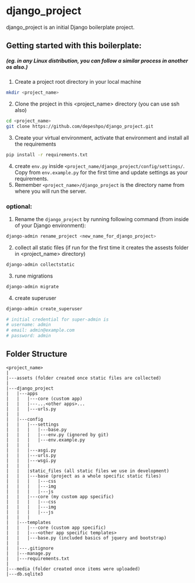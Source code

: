 # django_project

django_project is an initial Django boilerplate project.

## Getting started with this boilerplate:
##### (eg. in any Linux distribution, you can follow a similar process in another os also.)

1. Create a project root directory in your local machine
```bash
mkdir <project_name> 
```
2. Clone the project in this <project_name> directory (you can use ssh also)
```bash
cd <project_name>
git clone https://github.com/depeshpo/django_project.git
```
3. Create your virtual environment, activate that environment and install all the requirements
```bash
pip install -r requirements.txt
``` 
4. create `env.py` inside `<project_name/django_project/config/settings/`. Copy from `env.example.py` for the first time and update settings as your requirements.
4. Remember `<project_name>/django_project` is the directory name from where you will run the server.

### optional:
1. Rename the `django_project` by running following command (from inside of your Django environment):
```bash
django-admin rename_project <new_name_for_django_project>
```
2. collect all static files (if run for the first time it creates the assests folder in <project_name> directory)
```bash
django-admin collectstatic
```

3. rune migrations
```bash
django-admin migrate
```

4. create superuser
```bash
django-admin create_superuser
```
```python
# initial credential for super-admin is
# username: admin
# email: admin@example.com
# password: admin
```
## Folder Structure
```
<project_name>
|
|---assets (folder created once static files are collected)
|
|---django_project
|   |---apps
|   |   |---core (custom app)
|   |   |---...<other apps>...
|   |   |---urls.py
|   |
|   |---config
|   |   |---settings
|   |   |   |---base.py
|   |   |   |---env.py (ignored by git)
|   |   |   |---env.example.py
|   |   |
|   |   |---asgi.py
|   |   |---urls.py
|   |   |---wsgi.py
|   |   |
|   |   |static_files (all static files we use in development)
|   |   |---base (project as a whole specific static files)
|   |   |   |---css
|   |   |   |---img
|   |   |   |---js
|   |   |---core (my custom app specific)
|   |   |   |---css
|   |   |   |---img
|   |   |   |---js
|   |   |
|   |---templates
|   |   |---core (custom app specific)
|   |   |---<other app specific templates>
|   |   |---base.py (included basics of jquery and bootstrap)
|   |
|   |---.gitignore
|   |---manage.py
|   |---requirements.txt
|
|---media (folder created once items were uploaded)
|---db.sqlite3
```
